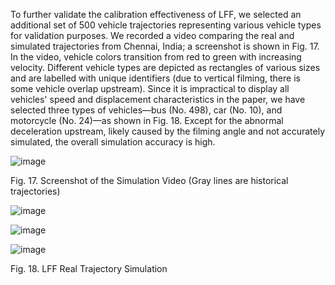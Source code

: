To further validate the calibration effectiveness of LFF, we selected an additional set of 500 vehicle trajectories representing various vehicle types for validation purposes. We recorded a video comparing the real and simulated trajectories from Chennai, India; a screenshot is shown in Fig. 17. In the video, vehicle colors transition from red to green with increasing velocity. Different vehicle types are depicted as rectangles of various sizes and are labelled with unique identifiers (due to vertical filming, there is some vehicle overlap upstream). Since it is impractical to display all vehicles' speed and displacement characteristics in the paper, we have selected three types of vehicles—bus (No. 498), car (No. 10), and motorcycle (No. 24)—as shown in Fig. 18. Except for the abnormal deceleration upstream, likely caused by the filming angle and not accurately simulated, the overall simulation accuracy is high.

![image](https://github.com/user-attachments/assets/2bbb4720-225d-430c-9786-ddcb81b07bb0)

 
Fig. 17. Screenshot of the Simulation Video (Gray lines are historical trajectories)
 
 ![image](https://github.com/user-attachments/assets/d6cf6d1c-f9d1-440d-9a69-cbc93396fad7)

 ![image](https://github.com/user-attachments/assets/17cee0f5-8a96-45f7-b242-0996da96b5ff)

![image](https://github.com/user-attachments/assets/73e8987d-80b4-4898-bace-5cb7c4e2ed5a)

Fig. 18. LFF Real Trajectory Simulation

